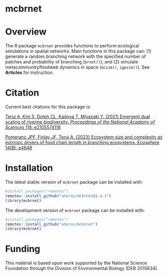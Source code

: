 mcbrnet
================

# Overview

The R package `mcbrnet` provides functions to perform ecological
simulations in spatial networks. Main functions in this package can: (1)
generate a random branching network with the specified number of patches
and probability of branching (`brnet()`); and (2) simulate
metacommunity/foodweb dynamics in space (`mcsim()`, `igpsim()`). See
**Articles** for instruction.

# Citation

Current best citations for this package is:

[Terui A, Kim S, Dolph CL, Kadoya T, Miyazaki Y. (2021) Emergent dual
scaling of riverine biodiversity. *Proceedings of the National Academy
of Sciences* 118: e2105574118](https://doi.org/10.1073/pnas.2105574118)

[Pomeranz JPF, Finlay JF, Terui A. (2023) Ecosystem size and complexity
as extrinsic drivers of food chain length in branching ecosystems.
*Ecosphere* 14(8):
e4648](https://esajournals.onlinelibrary.wiley.com/doi/full/10.1002/ecs2.4648)

# Installation

The latest stable version of `mcbrnet` package can be installed with:

``` r
#install.packages("remotes")
remotes::install_github("aterui/mcbrnet@1.4.1")
library(mcbrnet)
```

The development version of `mcbrnet` package can be installed with:

``` r
#install.packages("remotes")
remotes::install_github("aterui/mcbrnet")
library(mcbrnet)
```

# Funding

This material is based upon work supported by the National Science
Foundation through the Division of Environmental Biology (DEB 2015634).
